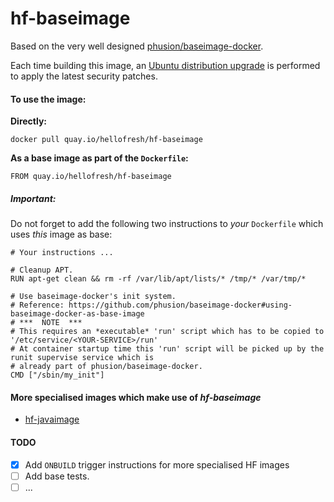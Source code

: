hf-baseimage
===============

Based on the very well designed [phusion/baseimage-docker](https://github.com/phusion/baseimage-docker).

Each time building this image, an [Ubuntu distribution upgrade](https://github.com/phusion/baseimage-docker#upgrading-the-operating-system-inside-the-container) is performed to apply the latest security patches.

#### To use the image:

**Directly:**

    docker pull quay.io/hellofresh/hf-baseimage
      
**As a base image as part of the `Dockerfile`:**

    FROM quay.io/hellofresh/hf-baseimage

##### Important:
Do not forget to add the following two instructions to _your_ `Dockerfile` which uses _this_ image as base:

    # Your instructions ...

    # Cleanup APT.
    RUN apt-get clean && rm -rf /var/lib/apt/lists/* /tmp/* /var/tmp/*
    
    # Use baseimage-docker's init system.
    # Reference: https://github.com/phusion/baseimage-docker#using-baseimage-docker-as-base-image
    # ***  NOTE  ***
    # This requires an *executable* 'run' script which has to be copied to '/etc/service/<YOUR-SERVICE>/run'
    # At container startup time this 'run' script will be picked up by the runit supervise service which is
    # already part of phusion/baseimage-docker.
    CMD ["/sbin/my_init"]

#### More specialised images which make use of _hf-baseimage_

  - [hf-javaimage](https://github.com/hellofresh/hf-javaimage)


#### TODO

- [x] Add `ONBUILD` trigger instructions for more specialised HF images
- [ ] Add base tests.
- [ ] ...
